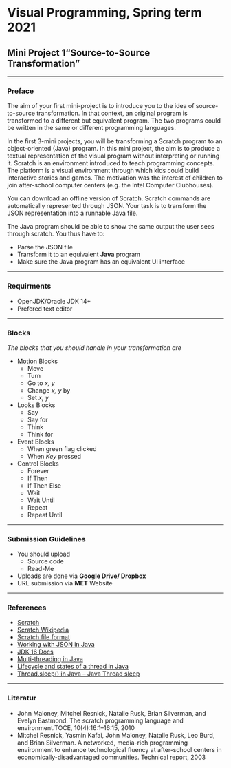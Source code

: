 # Visual Programming, Spring term 2021
## Mini Project 1“Source-to-Source Transformation”
___
### Preface

The aim of your first mini-project is to introduce you to the idea of source-to-source transformation.
In that context, an original program is transformed to a different but equivalent program. 
The two programs could be written in the same or different programming languages.

In the first 3-mini projects, you will be transforming a Scratch program to an object-oriented (Java) program.
In this mini project, the aim is to produce a textual representation of the visual program without interpreting or running it.
Scratch is an environment introduced to teach programming concepts. 
The platform is a visual environment through which kids could build interactive stories and games.
The motivation was the interest of children to join after-school computer centers (e.g. the Intel Computer Clubhouses).

You can download an offline version of Scratch. 
Scratch commands are automatically represented through JSON. 
Your task is to transform the JSON representation into a runnable Java file.

The Java program should be able to show the same output the user sees through scratch.
You thus have to:
- Parse the JSON file
- Transform it to an equivalent **Java** program
- Make sure the Java program has an equivalent UI interface
___
### Requirments
- OpenJDK/Oracle JDK 14+
- Prefered text editor
___
### Blocks
_The blocks that you should handle in your transformation are_
- Motion Blocks
  - Move
  - Turn
  - Go to _x, y_
  - Change _x, y_ by
  - Set _x, y_
- Looks Blocks
  - Say
  - Say for
  - Think
  - Think for
- Event Blocks
  - When green flag clicked
  - When _Key_ pressed
- Control Blocks
  - Forever
  - If Then
  - If Then Else
  - Wait
  - Wait Until
  - Repeat
  - Repeat Until
___
### Submission Guidelines
- You should upload
  - Source code
  - Read-Me
- Uploads are done via **Google Drive/ Dropbox**
- URL submission via **MET** Website
___
### References
- [Scratch](https://scratch.mit.edu/)
- [Scratch Wikipedia](https://en.scratch-wiki.info/wiki/Scratch_Wiki_Home)
- [Scratch file format](https://en.scratch-wiki.info/wiki/Scratch_File_Format)
- [Working with JSON in Java](https://www.tutorialspoint.com/json/json_java_example.htm)
- [JDK 16 Docs](https://docs.oracle.com/en/java/javase/16/)
- [Multi-threading in Java](https://www.geeksforgeeks.org/multithreading-in-java/)
- [Lifecycle and states of a thread in Java](https://www.geeksforgeeks.org/lifecycle-and-states-of-a-thread-in-java/)
- [Thread.sleep() in Java – Java Thread sleep](https://www.journaldev.com/1020/thread-sleep-java)
___
### Literatur
- John Maloney, Mitchel Resnick, Natalie Rusk, Brian Silverman, and Evelyn Eastmond. The scratch programming language and environment.TOCE, 10(4):16:1–16:15, 2010
- Mitchel Resnick, Yasmin Kafai, John Maloney, Natalie Rusk, Leo Burd, and Brian Silverman.  A networked, media-rich programming environment to enhance technological fluency at after-school centers in economically-disadvantaged communities. Technical report, 2003

